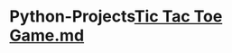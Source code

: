# Python-Projects[Tic Tac Toe Game.md](https://github.com/Jef-ux/Python-Projects/files/7898935/Tic.Tac.Toe.Game.md)
